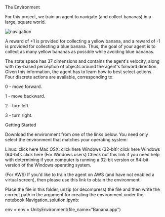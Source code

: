 The Environment


For this project, we train an agent to navigate (and collect bananas) in a large, square world.


![navigation](https://user-images.githubusercontent.com/89017449/132192881-f134212a-a2b7-4f10-a965-55ae33bf4c37.gif)



A reward of +1 is provided for collecting a yellow banana, and a reward of -1 is provided for collecting a blue banana. Thus, the goal of your agent is to collect as many yellow bananas as possible while avoiding blue bananas.

The state space has 37 dimensions and contains the agent's velocity, along with ray-based perception of objects around the agent's forward direction. Given this information, the agent has to learn how to best select actions. Four discrete actions are available, corresponding to:

0 - move forward.

1 - move backward.

2 - turn left.

3 - turn right.

Getting Started

Download the environment from one of the links below. You need only select the environment that matches your operating system:

Linux: click here
Mac OSX: click here
Windows (32-bit): click here
Windows (64-bit): click here
(For Windows users) Check out this link if you need help with determining if your computer is running a 32-bit version or 64-bit version of the Windows operating system.

(For AWS) If you'd like to train the agent on AWS (and have not enabled a virtual screen), then please use this link to obtain the environment.

Place the file in this folder, unzip (or decompress) the file and then write the correct path in the argument for creating the environment under the notebook Navigation_solution.ipynb:

env = env = UnityEnvironment(file_name="Banana.app")
